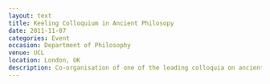 ```yaml
---
layout: text
title: Keeling Colloquium in Ancient Philosopy
date: 2011-11-07
categories: Event
occasion: Department of Philosophy
venue: UCL
location: London, UK
description: Co-organisation of one of the leading colloquia on ancient philosophy, on the theme of ancient moral psychology. Colloquium direction by Fiona Leigh.
---
```



